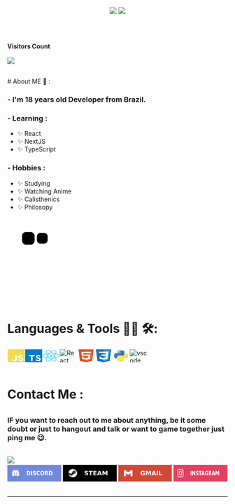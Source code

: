 <p align="center">
  <img height="50%" width="auto" src ="https://github-readme-stats.vercel.app/api?username=jhonsmith0&show_icons=true&count_private=true&theme=darcula&hide_border=true&hide=issues,contribs&bg_color=00000000">
  <img height="50%" width="auto" src ="https://github-readme-stats.vercel.app/api/top-langs/?username=jhonsmith0&layout=compact&hide_border=true&theme=darcula&bg_color=00000000&langs_count=6&hide=jupyter%20notebook,tex,css,php">
  <br>
  <br>
</p>
<div align="left">
<br><p align="left"><b>Visitors Count</b></p>  
<p align="left"><img align="center" src="https://profile-counter.glitch.me/{JhonSmith0}/count.svg" /></p> 
<br></div>
# About ME 💬 :

### - I'm 18 years old Developer from Brazil.

### - Learning :

- ✨ React
- ✨ NextJS
- ✨ TypeScript

### - Hobbies :

- ✨ Studying
- ✨ Watching Anime
- ✨ Calisthenics
- ✨ Philosopy

<img src="https://raw.githubusercontent.com/rafaballerini/rafaballerini/output/github-contribution-grid-snake.svg" >

</br>

# Languages & Tools 👨‍💻 🛠:

<div style="display:flex; height: 30px;">
<img align="center" alt="Js" height="30" width="40" src="https://raw.githubusercontent.com/devicons/devicon/master/icons/javascript/javascript-plain.svg">
  <img align="center" alt="Ts" height="30" width="40" src="https://raw.githubusercontent.com/devicons/devicon/master/icons/typescript/typescript-plain.svg">
  <img align="center" alt="React" height="30" width="40" src="https://raw.githubusercontent.com/devicons/devicon/master/icons/react/react-original.svg">

  <img align="center" alt="React" height="30" width="40" src="https://cdn.jsdelivr.net/gh/devicons/devicon/icons/nextjs/nextjs-original.svg" />

  <img align="center" alt="HTML" height="30" width="40" src="https://raw.githubusercontent.com/devicons/devicon/master/icons/html5/html5-original.svg">
  <img align="center" alt="CSS" height="30" width="40" src="https://raw.githubusercontent.com/devicons/devicon/master/icons/css3/css3-original.svg">
  <img align="center" alt="Python" height="30" width="40" src="https://raw.githubusercontent.com/devicons/devicon/master/icons/python/python-original.svg">
   <img align="center" alt="vscode" height="30" width="40" src="https://cdn.jsdelivr.net/gh/devicons/devicon/icons/vscode/vscode-original.svg" />

</div>

<br>

# Contact Me :

<p style="margin-bottom: 32px">

### IF you want to reach out to me about anything, be it some doubt or just to hangout and talk or want to game together just ping me 😉.

</p>
<br>
<img width=100% src="https://capsule-render.vercel.app/api?type=waving&color=00bfbf&height=120&section=footer"/>

<div style="display: flex; gap: 3px;">
<a href="smith#6321" align="left" >
 <img alt="Discord" width="130" height="38" src="svg/discord.svg" />
</a>
<a href="https://steamcommunit align="left" y.com/id/contamainjhon/">
 <img alt="Steam" width="130" height="38" src="./svg/steam.svg" />
</a>
<a href="mailto:zamuplays@gmail.com">
 <img alt="Gmail" width="130" height="38" src="svg/gmail.svg" />
</a>
<a href="https://www.instagram.com/jhon.s007/">
 <img alt="Instagram" width="130" height="38" src="svg/instagram.svg" />
</a>
</div>
<br>


---
